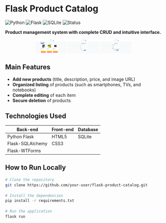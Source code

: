 # Flask Product Catalog

![Python](https://img.shields.io/badge/Python-3.10+-blue)
![Flask](https://img.shields.io/badge/Flask-2.3-lightgrey)
![SQLite](https://img.shields.io/badge/Database-SQLite-green)
![Status](https://img.shields.io/badge/Status-Em%20Desenvolvimento-yellow)

**Product management system with complete CRUD and intuitive interface.**

<div align="center"> 
<img src="https://github.com/gabriel-nascimento-souza/flask-product-catalog/blob/main/prints/landing-page.png" width="20%" alt="Product List"> 
<img src="https://github.com/gabriel-nascimento-souza/flask-product-catalog/blob/main/prints/add-product-page.png" width="20%" alt="Add Product"> 
<img src="https://github.com/gabriel-nascimento-souza/flask-product-catalog/blob/main/prints/edit-product-page.png" width="20%" alt="Edit Product">
</div>

## Main Features
- **Add new products** (title, description, price, and image URL)
- **Organized listing** of products (such as smartphones, TVs, and notebooks)
- **Complete editing** of each item
- **Secure deletion** of products

## Technologies Used
| Back-end | Front-end | Database |
|------------------|-----------------|----------------|
| Python Flask | HTML5 | SQLite |
| Flask-SQLAlchemy | CSS3 | |
| Flask-WTForms |

## How to Run Locally
```bash
# Clone the repository
git clone https://github.com/your-user/flask-product-catalog.git

# Install the dependencies
pip install -r requirements.txt

# Run the application
flask run
